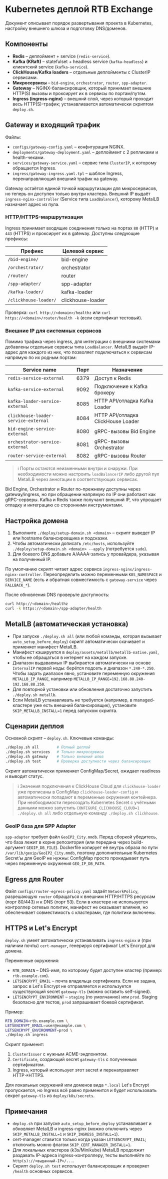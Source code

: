 # Kubernetes деплой RTB Exchange

Документ описывает порядок развертывания проекта в Kubernetes, настройку внешнего шлюза и подготовку DNS/доменов.

## Компоненты

- **Redis** – деплоймент + service (`redis-service`).
- **Kafka (KRaft)** – statefulset + headless service (`kafka-headless`) и клиентский service (`kafka-service`).
- **ClickHouse/Kafka loaders** – отдельные деплойменты с ClusterIP сервисами.
- **Микросервисы** – `bid-engine`, `orchestrator`, `router`, `spp-adapter`.
- **Gateway** – NGINX-балансировщик, который принимает внешние HTTP(S) вызовы и проксирует их в сервисы по портам/путям.
- **Ingress (ingress-nginx)** – внешний слой, через который проходит весь HTTP(S)-трафик; устанавливается автоматически скриптом `deploy.sh`.

## Gateway и входящий трафик

Файлы:

- `configs/gateway-config.yaml` – конфигурация NGINX.
- `deployments/gateway-deployment.yaml` – деплоймент с 2 репликами и health-чеками.
- `services/gateway-service.yaml` – сервис типа `ClusterIP`, к которому обращается Ingress.
- `ingress/gateway-ingress.yaml.tpl` – шаблон Ingress, перенаправляющий внешний трафик на gateway.

Gateway остаётся единой точкой маршрутизации для микросервисов, но теперь он доступен только внутри кластера. Внешний IP выдаёт `ingress-nginx-controller` (Service типа `LoadBalancer`), которому MetalLB назначает адрес из пула.

### HTTP/HTTPS-маршрутизация

Ingress принимает входящие соединения только на портах `80` (HTTP) и `443` (HTTPS) и проксирует их в gateway. Доступны следующие префиксы:

| Префикс                | Целевой сервис |
|------------------------|----------------|
| `/bid-engine/`         | bid-engine     |
| `/orchestrator/`       | orchestrator   |
| `/router/`             | router         |
| `/spp-adapter/`        | spp-adapter    |
| `/kafka-loader/`       | kafka-loader   |
| `/clickhouse-loader/`  | clickhouse-loader |

Проверка: `curl http://<domain>/healthz` или `curl https://<domain>/router/health -k` (если сертификат тестовый).

### Внешние IP для системных сервисов

Помимо трафика через ingress, для интеграции с внешними системами добавлены отдельные сервисы типа `LoadBalancer`. MetalLB выдаёт IP-адрес для каждого из них, что позволяет подключаться к сервисам напрямую по их родным портам:

| Service name                         | Порт  | Назначение                                       |
|-------------------------------------|-------|--------------------------------------------------|
| `redis-service-external`            | 6379  | Доступ к Redis                                    |
| `kafka-service-external`            | 9092  | Подключение к Kafka брокеру                      |
| `kafka-loader-service-external`     | 8085  | HTTP API/отладка Kafka Loader                     |
| `clickhouse-loader-service-external`| 8084  | HTTP API/отладка ClickHouse Loader                |
| `bid-engine-service-external`       | 8080  | gRPC-вызовы Bid Engine                            |
| `orchestrator-service-external`     | 8081  | gRPC-вызовы Orchestrator                          |
| `router-service-external`           | 8082  | gRPC-вызовы Router                                |

> ℹ️ Порты остаются неизменными внутри и снаружи. При необходимости можно настроить `loadBalancerIP` либо другой пул MetalLB через аннотации в соответствующих сервисах.

Bid Engine, Orchestrator и Router по-прежнему доступны через gateway/ingress, но при обращении напрямую по IP они работают как gRPC-серверы. Kafka и Redis также получают внешний IP, что упрощает отладку и интеграцию со сторонними инструментами.

## Настройка домена

1. Выполните `./deploy/setup-domain.sh <domain>` – скрипт выведет IP или hostname балансировщика и подсказки.
2. Чтобы автоматически дописать `/etc/hosts`, используйте `./deploy/setup-domain.sh <domain> --apply` (потребуется `sudo`).
3. Для боевого DNS добавьте A/AAAA-запись у провайдера, указывая на полученный IP.

По умолчанию скрипт читает адрес сервиса `ingress-nginx/ingress-nginx-controller`. Переопределить можно переменными `K8S_NAMESPACE` и `SERVICE_NAME` (есть и обратная совместимость с `gateway-service` через `FALLBACK_*`).

После обновления DNS проверьте доступность:

```bash
curl http://<domain>/healthz
curl -k https://<domain>/spp-adapter/health
```

## MetalLB (автоматическая установка)

- При запуске `./deploy.sh all` (или любой команды, которая вызывает `auto_setup_before_deploy`) скрипт автоматически скачивает и применяет манифест MetalLB.
- Манифест кэшируется в `deploy/assets/metallb/metallb-native.yaml`, чтобы не обращаться в интернет на каждом запуске.
- Диапазон выдаваемых IP выбирается автоматически на основе `InternalIP` первой ноды: берётся подсеть и диапазон `*.240-*.250`. Чтобы задать диапазон явно, установите переменную окружения `METALLB_IP_RANGE`, например `METALLB_IP_RANGE=192.168.88.240-192.168.88.250`.
- Для повторной установки или обновления достаточно запустить `./deploy.sh metallb`.
- Если MetalLB устанавливать не требуется (например, в managed-кластере уже есть внешний балансировщик), установите `SKIP_METALLB_INSTALL=1` перед запуском скрипта.

## Сценарии деплоя

Основной скрипт – `deploy.sh`. Ключевые команды:

```bash
./deploy.sh all        # Полный деплой
./deploy.sh services   # Только микросервисы
./deploy.sh gateway    # Только внешний шлюз
./deploy.sh test       # Проверка доступности через балансировщик
```

Скрипт автоматически применяет ConfigMap/Secret, ожидает readiness и выводит статус.

> ℹ️ Значения подключения к ClickHouse Cloud для `clickhouse-loader` уже прописаны в ConfigMap `clickhouse-loader-config` и автоматически попадают в переменные окружения контейнера. При необходимости пересоздать Kubernetes Secret с учётными данными можно запустить `CONFIGURE_CLICKHOUSE_CLOUD=1 ./deploy.sh all` либо отдельную команду `./deploy.sh clickhouse`.

### GeoIP база для SPP Adapter

`spp-adapter` требует файл `GeoIP2_City.mmdb`. Перед сборкой убедитесь, что база лежит в корне репозитория (или передана через
build-аргумент `GEOIP_DB_FILE`). Dockerfile копирует её внутрь образа по пути `/var/lib/geoip/GeoIP2_City.mmdb`, поэтому
дополнительные Kubernetes Secret'ы для GeoIP не нужны: ConfigMap просто прокидывает путь через переменную окружения
`GEO_IP_DB_PATH`.

## Egress для Router

Файл `configs/router-egress-policy.yaml` задаёт `NetworkPolicy`, разрешающую `router` обращаться к внешним HTTP/HTTPS ресурсам (порт 80/443) и к DNS (порт 53). Если в кластере не используется контроллер сетевых политик, манифест не оказывает влияния, но обеспечивает совместимость с кластерами, где политики включены.

## HTTPS и Let's Encrypt

`deploy.sh` умеет автоматически устанавливать `ingress-nginx` и (при наличии почты) `cert-manager`, генерируя сертификат Let's Encrypt для домена.

Переменные окружения:

- `RTB_DOMAIN` – DNS-имя, по которому будет доступен кластер (пример: `rtb.example.com`).
- `LETSENCRYPT_EMAIL` – почта владельца сертификата. Если не задана, запрос в Let's Encrypt не отправляется и используется существующий secret `gateway-tls` (можно оставить self-signed).
- `LETSENCRYPT_ENVIRONMENT` – `staging` (по умолчанию) или `prod`. Staging безопасно для тестов, `prod` запрашивает боевой сертификат.

Пример:

```bash
RTB_DOMAIN=rtb.example.com \
LETSENCRYPT_EMAIL=user@example.com \
LETSENCRYPT_ENVIRONMENT=prod \
./deploy.sh ingress
```

Скрипт применит:

1. `ClusterIssuer` с нужным ACME-эндпоинтом.
2. `Certificate`, создающий secret `gateway-tls` с полученным сертификатом.
3. Ingress, который использует этот secret и перенаправляет HTTP→HTTPS.

Для локальных окружений или доменов вида `*.local` Let's Encrypt пропускается, но Ingress всё равно применится и будет использовать секрет `gateway-tls` из `deploy/k8s/secrets`.

## Примечания

- `deploy.sh` при запуске `auto_setup_before_deploy` устанавливает и обновляет MetalLB и ingress-nginx (можно отключить через `SKIP_METALLB_INSTALL=1` и `SKIP_INGRESS_INSTALL=1`).
- cert-manager ставится только когда указан `LETSENCRYPT_EMAIL`; отключить можно флагом `SKIP_CERT_MANAGER_INSTALL=1`.
- Для локальных кластеров (k3s/Minikube) MetalLB продолжит раздавать IP-адреса ingress-контроллеру, тесты выполняйте по `http(s)://<выданный-IP>/...`.
- Скрипт `deploy.sh test` использует балансировщик и проверяет `/health` основных сервисов.
